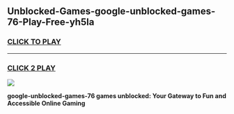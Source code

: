 
## Unblocked-Games-google-unblocked-games-76-Play-Free-yh5la
<h3>
<a href="https://premium76.site?title=google-unblocked-games-76&ref=17A">CLICK TO PLAY</a></h3>
<hr>

<h3>
<a href="https://premium76.site?title=google-unblocked-games-76&ref=17A">CLICK 2 PLAY</a>
  
</h3>

<a href="https://premium76.site?title=google-unblocked-games-76&ref=17A"><img src="https://clearcache.store/games.png"></a>


**google-unblocked-games-76 games unblocked: Your Gateway to Fun and Accessible Online Gaming**
